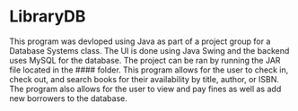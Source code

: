 # LibraryDB

This program was devloped using Java as part of a project group for a Database Systems class. The UI is done using Java Swing and the backend uses MySQL for the database. The project can be ran by running the JAR file located in the #### folder. This program allows for the user to check in, check out, and search books for their availability by title, author, or ISBN. The program also allows for the user to view and pay fines as well as add new borrowers to the database.
